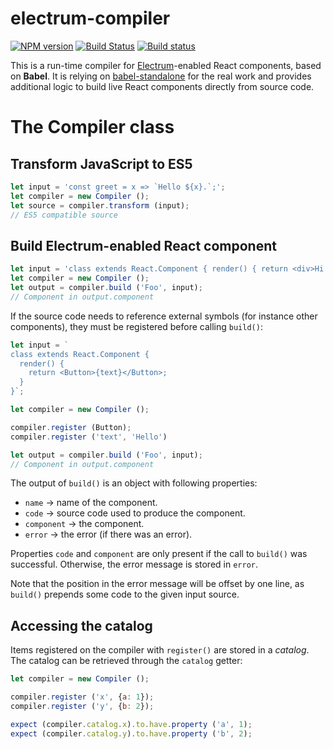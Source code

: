 # electrum-compiler

[![NPM version](https://img.shields.io/npm/v/electrum-compiler.svg)](https://www.npmjs.com/package/electrum-compiler)
[![Build Status](https://travis-ci.org/epsitec-sa/electrum-compiler.svg?branch=master)](https://travis-ci.org/epsitec-sa/electrum-compiler)
[![Build status](https://ci.appveyor.com/api/projects/status/olcw73cohae726aw?svg=true)](https://ci.appveyor.com/project/epsitec/electrum-compiler)

This is a run-time compiler for [Electrum](https://github.com/epsitec-sa/electrum)-enabled
React components, based on **Babel**.
It is relying on [babel-standalone](https://github.com/Daniel15/babel-standalone)
for the real work and provides additional logic to build live React components
directly from source code.

# The Compiler class

## Transform JavaScript to ES5

```javascript
let input = 'const greet = x => `Hello ${x}.`;';
let compiler = new Compiler ();
let source = compiler.transform (input);
// ES5 compatible source
```

## Build Electrum-enabled React component

```javascript
let input = 'class extends React.Component { render() { return <div>Hi.</div>; } }';
let compiler = new Compiler ();
let output = compiler.build ('Foo', input);
// Component in output.component
```

If the source code needs to reference external symbols (for instance other
components), they must be registered before calling `build()`:

```javascript
let input = `
class extends React.Component {
  render() {
    return <Button>{text}</Button>;
  }
}`;

let compiler = new Compiler ();

compiler.register (Button);
compiler.register ('text', 'Hello')

let output = compiler.build ('Foo', input);
// Component in output.component
```

The output of `build()` is an object with following properties:

* `name` &rarr; name of the component.
* `code` &rarr; source code used to produce the component.
* `component` &rarr; the component.
* `error` &rarr; the error (if there was an error).

Properties `code` and `component` are only present if the call to `build()`
was successful. Otherwise, the error message is stored in `error`.

Note that the position in the error message will be offset by one line, as
`build()` prepends some code to the given input source.

## Accessing the catalog

Items registered on the compiler with `register()` are stored in a _catalog_.
The catalog can be retrieved through the `catalog` getter:

```javascript
let compiler = new Compiler ();

compiler.register ('x', {a: 1});
compiler.register ('y', {b: 2});

expect (compiler.catalog.x).to.have.property ('a', 1);
expect (compiler.catalog.y).to.have.property ('b', 2);
```
